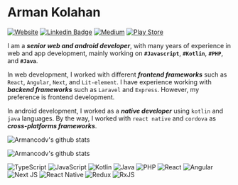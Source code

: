 # Arman Kolahan

[![Website](https://img.shields.io/badge/Website-%23FF0000.svg?style=for-the-badge&logo=adobe&logoColor=white&link=https://arman.co.com/)](https://arman.co.com/) [![Linkedin Badge](https://img.shields.io/badge/-LinkedIn-blue?style=for-the-badge&logo=Linkedin&&target=_blanklogoColor=white&link=https://www.linkedin.com/in/armanco/)](https://www.linkedin.com/in/armanco/) [![Medium](https://img.shields.io/badge/Medium-12100E?style=for-the-badge&logo=medium&logoColor=white&link=https://medium.com/@armanco)](https://medium.com/@armanco) [![Play Store](https://img.shields.io/badge/Google_Play-414141?style=for-the-badge&logo=google-play&logoColor=white&link=https://play.google.com/store/apps/dev?id=7911251204915869705)](https://play.google.com/store/apps/dev?id=7911251204915869705)

I am a ***senior web and android developer***, with many years of experience in web and app development, mainly working on **`#Javascript`**, **`#Kotlin`**, **`#PHP`**, and **`#Java`**.

In web development, I worked with different ***frontend frameworks*** such as `React`, `Angular`, `Next`, and `Lit-element`. I have experience working with ***backend frameworks*** such as `Laravel` and `Express`. However, my preference is frontend development.

In android development, I worked as a ***native developer*** using `kotlin` and `java` languages. By the way, I worked with `react native` and `cordova` as ***cross-platforms frameworks***.

![Armancodv's github stats](https://github-readme-stats.vercel.app/api?username=armancodv&show_icons=true&theme=dark)

![Armancodv's github stats](https://github-readme-stats.vercel.app/api/top-langs/?username=armancodv&layout=compact&theme=dark)

![TypeScript](https://img.shields.io/badge/typescript-%23007ACC.svg?style=flat-square&logo=typescript&logoColor=white) ![JavaScript](https://img.shields.io/badge/javascript-%23323330.svg?style=flat-square&logo=javascript&logoColor=%23F7DF1E) ![Kotlin](https://img.shields.io/badge/kotlin-%230095D5.svg?style=flat-square&logo=kotlin&logoColor=white) ![Java](https://img.shields.io/badge/java-%23ED8B00.svg?style=flat-square&logo=java&logoColor=white) ![PHP](https://img.shields.io/badge/php-%23777BB4.svg?style=flat-square&logo=php&logoColor=white) ![React](https://img.shields.io/badge/react-%2320232a.svg?style=flat-square&logo=react&logoColor=%2361DAFB) ![Angular](https://img.shields.io/badge/angular-%23DD0031.svg?style=flat-square&logo=angular&logoColor=white) ![Next JS](https://img.shields.io/badge/Next-black?style=flat-square&logo=next.js&logoColor=white) ![React Native](https://img.shields.io/badge/react_native-%2320232a.svg?style=flat-square&logo=react&logoColor=%2361DAFB) ![Redux](https://img.shields.io/badge/redux-%23593d88.svg?style=flat-square&logo=redux&logoColor=white) ![RxJS](https://img.shields.io/badge/rxjs-%23B7178C.svg?style=flat-square&logo=reactivex&logoColor=white)
